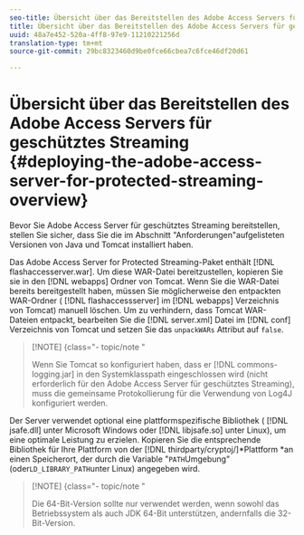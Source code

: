 ```yaml
---
seo-title: Übersicht über das Bereitstellen des Adobe Access Servers für geschütztes Streaming
title: Übersicht über das Bereitstellen des Adobe Access Servers für geschütztes Streaming
uuid: 48a7e452-520a-4ff8-97e9-11210221256d
translation-type: tm+mt
source-git-commit: 29bc8323460d9be0fce66cbea7c6fce46df20d61

---
```



# Übersicht über das Bereitstellen des Adobe Access Servers für geschütztes Streaming {#deploying-the-adobe-access-server-for-protected-streaming-overview}

Bevor Sie Adobe Access Server für geschütztes Streaming bereitstellen, stellen Sie sicher, dass Sie die im Abschnitt &quot;Anforderungen&quot;aufgelisteten Versionen von Java und Tomcat installiert haben.

Das Adobe Access Server for Protected Streaming-Paket enthält [!DNL flashaccesserver.war]. Um diese WAR-Datei bereitzustellen, kopieren Sie sie in den [!DNL webapps] Ordner von Tomcat. Wenn Sie die WAR-Datei bereits bereitgestellt haben, müssen Sie möglicherweise den entpackten WAR-Ordner ( [!DNL flashaccessserver] im [!DNL webapps] Verzeichnis von Tomcat) manuell löschen. Um zu verhindern, dass Tomcat WAR-Dateien entpackt, bearbeiten Sie die [!DNL server.xml] Datei im [!DNL conf] Verzeichnis von Tomcat und setzen Sie das `unpackWARs` Attribut auf `false`.

>[!NOTE] {class=&quot;- topic/note &quot;
>
>Wenn Sie Tomcat so konfiguriert haben, dass er [!DNL commons-logging.jar] in den Systemklasspath eingeschlossen wird (nicht erforderlich für den Adobe Access Server für geschütztes Streaming), muss die gemeinsame Protokollierung für die Verwendung von Log4J konfiguriert werden.

Der Server verwendet optional eine plattformspezifische Bibliothek ( [!DNL jsafe.dll] unter Microsoft Windows oder [!DNL libjsafe.so] unter Linux), um eine optimale Leistung zu erzielen. Kopieren Sie die entsprechende Bibliothek für Ihre Plattform von der [!DNL thirdparty/cryptoj/]*Plattform *an einen Speicherort, der durch die Variable &quot;`PATH`Umgebung&quot;(oder`LD_LIBRARY_PATH`unter Linux) angegeben wird.

>[!NOTE] {class=&quot;- topic/note &quot;
>
>Die 64-Bit-Version sollte nur verwendet werden, wenn sowohl das Betriebssystem als auch JDK 64-Bit unterstützen, andernfalls die 32-Bit-Version.

